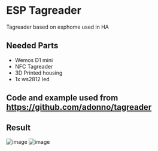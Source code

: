 # ESP Tagreader
Tagreader based on esphome used in HA

## Needed Parts
- Wemos D1 mini
- NFC Tagreader
- 3D Printed housing
- 1x ws2812 led

## Code and example used from https://github.com/adonno/tagreader

## Result
![image](https://user-images.githubusercontent.com/100353268/212081633-9719b43c-e8b9-47b9-8402-8121a9653045.png)
![image](https://user-images.githubusercontent.com/100353268/212081668-d594dd1e-1bc0-4c74-8db7-017d79a9a747.png)

